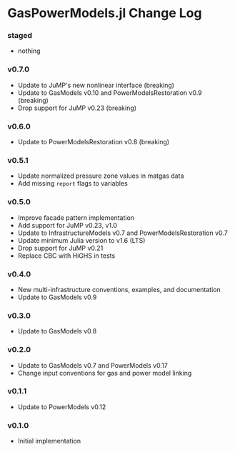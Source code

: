 GasPowerModels.jl Change Log
============================

### staged
- nothing

### v0.7.0
- Update to JuMP's new nonlinear interface (breaking)
- Update to GasModels v0.10 and PowerModelsRestoration v0.9 (breaking)
- Drop support for JuMP v0.23 (breaking)

### v0.6.0
- Update to PowerModelsRestoration v0.8 (breaking)

### v0.5.1
- Update normalized pressure zone values in matgas data
- Add missing `report` flags to variables

### v0.5.0
- Improve facade pattern implementation
- Add support for JuMP v0.23, v1.0
- Update to InfrastructureModels v0.7 and PowerModelsRestoration v0.7
- Update minimum Julia version to v1.6 (LTS)
- Drop support for JuMP v0.21
- Replace CBC with HiGHS in tests

### v0.4.0
- New multi-infrastructure conventions, examples, and documentation
- Update to GasModels v0.9

### v0.3.0
- Update to GasModels v0.8

### v0.2.0
- Update to GasModels v0.7 and PowerModels v0.17
- Change input conventions for gas and power model linking

### v0.1.1
- Update to PowerModels v0.12

### v0.1.0
- Initial implementation
